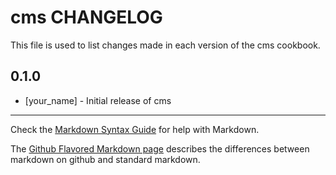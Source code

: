 cms CHANGELOG
=============

This file is used to list changes made in each version of the cms cookbook.

0.1.0
-----
- [your_name] - Initial release of cms

- - -
Check the [Markdown Syntax Guide](http://daringfireball.net/projects/markdown/syntax) for help with Markdown.

The [Github Flavored Markdown page](http://github.github.com/github-flavored-markdown/) describes the differences between markdown on github and standard markdown.

